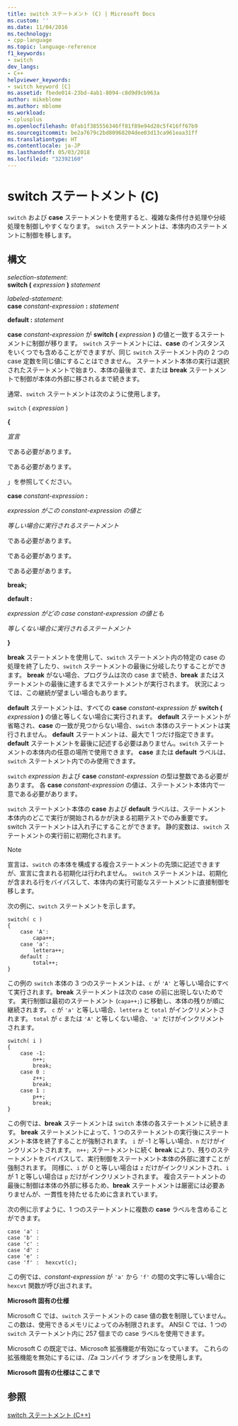 ```yaml
---
title: switch ステートメント (C) | Microsoft Docs
ms.custom: ''
ms.date: 11/04/2016
ms.technology:
- cpp-language
ms.topic: language-reference
f1_keywords:
- switch
dev_langs:
- C++
helpviewer_keywords:
- switch keyword [C]
ms.assetid: fbede014-23bd-4ab1-8094-c8d9d9cb963a
author: mikeblome
ms.author: mblome
ms.workload:
- cplusplus
ms.openlocfilehash: 0fab1f385556346ff81f89e94d20c5f416ff67b9
ms.sourcegitcommit: be2a7679c2bd80968204dee03d13ca961eaa31ff
ms.translationtype: HT
ms.contentlocale: ja-JP
ms.lasthandoff: 05/03/2018
ms.locfileid: "32392160"
---
```

# <a name="switch-statement-c"></a>switch ステートメント (C)
`switch` および **case** ステートメントを使用すると、複雑な条件付き処理や分岐処理を制御しやすくなります。 `switch` ステートメントは、本体内のステートメントに制御を移します。  
  
## <a name="syntax"></a>構文  
 *selection-statement*:  
 **switch (** *expression* **)** *statement*  
  
 *labeled-statement*:  
 **case**  *constant-expression*  **:**  *statement*  
  
 **default :**  *statement*  
  
 **case** *constant-expression* が **switch (** *expression* **)** の値と一致するステートメントに制御が移ります。 `switch` ステートメントには、**case** のインスタンスをいくつでも含めることができますが、同じ `switch` ステートメント内の 2 つの case 定数を同じ値にすることはできません。 ステートメント本体の実行は選択されたステートメントで始まり、本体の最後まで、または **break** ステートメントで制御が本体の外部に移されるまで続きます。  
  
 通常、`switch` ステートメントは次のように使用します。  
  
 `switch` ( *expression* )  
  
 **{**  
  
 *宣言*  
  
 である必要があります。  
  
 である必要があります。  
  
 」を参照してください。  
  
 **case** *constant-expression* **:**  
  
 *expression がこの constant-expression の値と*  
  
 *等しい場合に実行されるステートメント*  
  
 である必要があります。  
  
 である必要があります。  
  
 である必要があります。  
  
 **break;**  
  
 **default :**  
  
 *expression がどの case constant-expression の値とも*  
  
 *等しくない場合に実行されるステートメント*  
  
 **}**  
  
 **break** ステートメントを使用して、`switch` ステートメント内の特定の case の処理を終了したり、`switch` ステートメントの最後に分岐したりすることができます。 **break** がない場合、プログラムは次の case まで続き、**break** またはステートメントの最後に達するまでステートメントが実行されます。 状況によっては、この継続が望ましい場合もあります。  
  
 **default** ステートメントは、すべての **case** *constant-expression* が **switch (** *expression* **)** の値と等しくない場合に実行されます。 **default** ステートメントが省略され、**case** の一致が見つからない場合、`switch` 本体のステートメントは実行されません。 **default** ステートメントは、最大で 1 つだけ指定できます。 **default** ステートメントを最後に記述する必要はありません。`switch` ステートメントの本体内の任意の場所で使用できます。 **case** または **default** ラベルは、`switch` ステートメント内でのみ使用できます。  
  
 `switch` *expression* および **case** *constant-expression* の型は整数である必要があります。 各 **case** *constant-expression* の値は、ステートメント本体内で一意である必要があります。  
  
 `switch` ステートメント本体の **case** および **default** ラベルは、ステートメント本体内のどこで実行が開始されるかが決まる初期テストでのみ重要です。 switch ステートメントは入れ子にすることができます。 静的変数は、`switch` ステートメントの実行前に初期化されます。  
  
> [!NOTE]
>  宣言は、`switch` の本体を構成する複合ステートメントの先頭に記述できますが、宣言に含まれる初期化は行われません。 `switch` ステートメントは、初期化が含まれる行をバイパスして、本体内の実行可能なステートメントに直接制御を移します。  
  
 次の例に、`switch` ステートメントを示します。  
  
```  
switch( c )   
{  
    case 'A':  
        capa++;  
    case 'a':  
        lettera++;  
    default :  
        total++;  
}  
```  
  
 この例の `switch` 本体の 3 つのステートメントは、`c` が `'A'` と等しい場合にすべて実行されます。**break** ステートメントは次の case の前に出現しないためです。 実行制御は最初のステートメント (`capa++;`) に移動し、本体の残りが順に継続されます。 `c` が `'a'` と等しい場合、`lettera` と `total` がインクリメントされます。 `total` が `c` または `'A'` と等しくない場合、`'a'` だけがインクリメントされます。  
  
```  
switch( i )   
{  
    case -1:  
        n++;  
        break;  
    case 0 :  
        z++;  
        break;  
    case 1 :  
        p++;  
        break;  
}  
```  
  
 この例では、**break** ステートメントは `switch` 本体の各ステートメントに続きます。 **break** ステートメントによって、1 つのステートメントの実行後にステートメント本体を終了することが強制されます。 `i` が -1 と等しい場合、`n` だけがインクリメントされます。 `n++;` ステートメントに続く **break** により、残りのステートメントをバイパスして、実行制御をステートメント本体の外部に渡すことが強制されます。 同様に、`i` が 0 と等しい場合は `z` だけがインクリメントされ、`i` が 1 と等しい場合は `p` だけがインクリメントされます。 複合ステートメントの最後に制御は本体の外部に移るため、**break** ステートメントは厳密には必要ありませんが、一貫性を持たせるために含まれています。  
  
 次の例に示すように、1 つのステートメントに複数の **case** ラベルを含めることができます。  
  
```  
case 'a' :  
case 'b' :  
case 'c' :  
case 'd' :  
case 'e' :  
case 'f' :  hexcvt(c);  
```  
  
 この例では、*constant-expression* が `'a'` から `'f'` の間の文字に等しい場合に `hexcvt` 関数が呼び出されます。  
  
 **Microsoft 固有の仕様**  
  
 Microsoft C では、`switch` ステートメントの case 値の数を制限していません。 この数は、使用できるメモリによってのみ制限されます。 ANSI C では、1 つの `switch` ステートメント内に 257 個までの case ラベルを使用できます。  
  
 Microsoft C の既定では、Microsoft 拡張機能が有効になっています。 これらの拡張機能を無効にするには、/Za コンパイラ オプションを使用します。  
  
 **Microsoft 固有の仕様はここまで**  
  
## <a name="see-also"></a>参照  
 [switch ステートメント (C++)](../cpp/switch-statement-cpp.md)